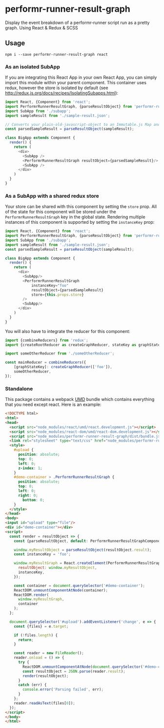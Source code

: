 # performr-runner-result-graph
Display the event breakdown of a performr-runner script run as a pretty graph. Using React & Redux & SCSS

## Usage
```shell
npm i --save performr-runner-result-graph react
```

### As an isolated SubApp
If you are integrating this React App in your own React App, you can simply import this module within your parent component. This container uses redux, however the store is isolated by default (see http://redux.js.org/docs/recipes/IsolatingSubapps.html):

```javascript
import React, {Component} from 'react';
import PerformrRunnerResultGraph, {parseResultObject} from 'performr-runner-result-graph';
import SubApp from './subapp';
import sampleResult from './sample-result.json';

// Converts your plain-old-javascript-object to an Immutable.js Map and also adds extra lookup tables
const parsedSampleResult = parseResultObject(sampleResult);

class BigApp extends Component {
  render() {
    return (
      <div>
        <SubApp />
        <PerformrRunnerResultGraph resultObject={parsedSampleResult}/>
        <SubApp />
      </div>
    )
  }
}
```

### As a SubApp with a shared redux store
Your store can be shared with this component by setting the `store` prop. All of the state for this component will be stored under the `PerformrRunnerResultGraph` key in the global state. Rendering multiple instances of this component is supported by setting the `instanceKey` prop:

```javascript
import React, {Component} from 'react';
import PerformrRunnerResultGraph, {parseResultObject} from 'performr-runner-result-graph';
import SubApp from './subapp';
import sampleResult from './sample-result.json';
const parsedSampleResult = parseResultObject(sampleResult);

class BigApp extends Component {
  render() {
    return (
      <div>
        <SubApp/>
        <PerformrRunnerResultGraph
            instanceKey="foo"
            resultObject={parsedSampleResult}
            store={this.props.store}
        />
        <SubApp/>
      </div>
    )
  }
}
```

You will also have to integrate the reducer for this component:
```javascript
import {combineReducers} from 'redux';
import {createRootReducer as createGraphReducer, stateKey as graphStateKey} from 'performr-runner-result-graph';

import someOtherReducer from './someOtherReducer';

const mainReducer = combineReducers({
    [graphStateKey]: createGraphReducer(['foo']),
    someOtherReducer,
});
```


### Standalone
This package contains a webpack [UMD](https://github.com/forbeslindesay/umd#umd) bundle which contains everything that you need except react. Here is an example:

```HTML
<!DOCTYPE html>
<html>
<head>
  <script src="node_modules/react/umd/react.development.js"></script>
  <script src="node_modules/react-dom/umd/react-dom.development.js"></script>
  <script src="node_modules/performr-runner-result-graph/dist/bundle.js"></script>
  <link rel="stylesheet" type="text/css" href="node_modules/performr-runner-result-graph/dist/bundle.css">
  <style>
    #upload {
      position: absolute;
      top: 0;
      left: 0;
      z-index: 1;
    }
    #demo-container > .PerformrRunnerResultGraph {
      position: absolute;
      top: 0;
      left: 0;
      right: 0;
        bottom: 0;
    }
  </style>
</head>
<body>
<input id="upload" type="file"/>
<div id="demo-container"></div>
<script>
  const render = resultObject => {
    const {parseResultObject, default: PerformrRunnerResultGraphComponent} = PerformrRunnerResultGraph;

    window.myResultObject = parseResultObject(resultObject.result);
    const instanceKey = 'foo';

    window.myResultGraph = React.createElement(PerformrRunnerResultGraphComponent, {
      resultObject: window.myResultObject,
      instanceKey,
    });

    const container = document.querySelector('#demo-container');
    ReactDOM.unmountComponentAtNode(container);
    ReactDOM.render(
      window.myResultGraph,
      container
    );
  };

  document.querySelector('#upload').addEventListener('change', e => {
    const {files} = e.target;

    if (!files.length) {
      return;
    }

    const reader = new FileReader();
    reader.onload = () => {
      try {
        ReactDOM.unmountComponentAtNode(document.querySelector('#demo-container'));
        const resultObject = JSON.parse(reader.result);
        render(resultObject);
      }
      catch (err) {
        console.error('Parsing failed', err);
      }
    };
    reader.readAsText(files[0]);
  });
</script>
</body>
</html>


```
